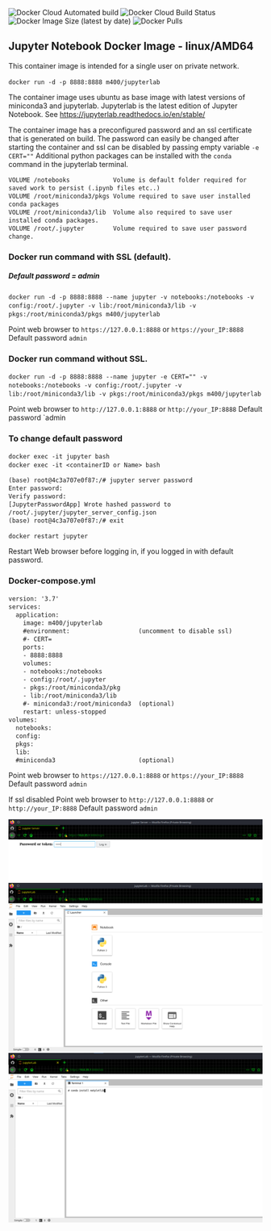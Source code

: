 ![Docker Cloud Automated build](https://img.shields.io/docker/cloud/automated/m400/jupyterlab?logo=docker&style=plastic)  ![Docker Cloud Build Status](https://img.shields.io/docker/cloud/build/m400/jupyterlab?logo=docker&style=plastic)  ![Docker Image Size (latest by date)](https://img.shields.io/docker/image-size/m400/jupyterlab?logo=docker&style=plastic)  ![Docker Pulls](https://img.shields.io/docker/pulls/m400/jupyterlab?logo=docker&style=plastic)  

## Jupyter Notebook Docker Image - linux/AMD64

This container image is intended for a single user on private network.  

`docker run -d -p 8888:8888 m400/jupyterlab`

The container image uses ubuntu as base image with latest versions of miniconda3 and jupyterlab. Jupyterlab is the latest edition of Jupyter Notebook.
See https://jupyterlab.readthedocs.io/en/stable/

The container image has a preconfigured password and an ssl certificate that is generated on build. 
The password can easily be changed after starting the container and ssl can be disabled by passing empty variable `-e CERT=""`
Additional python packages can be installed with the `conda` command in the jupyterlab terminal.

```
VOLUME /notebooks            Volume is default folder required for saved work to persist (.ipynb files etc..)
VOLUME /root/miniconda3/pkgs Volume required to save user installed conda packages
VOLUME /root/miniconda3/lib  Volume also required to save user installed conda packages.
VOLUME /root/.jupyter        Volume required to save user password change.
```

### Docker run command with SSL (default).
##### Default password = admin

`docker run -d -p 8888:8888 --name jupyter -v notebooks:/notebooks -v config:/root/.jupyter -v lib:/root/miniconda3/lib -v pkgs:/root/miniconda3/pkgs m400/jupyterlab`

Point web browser to `https://127.0.0.1:8888`  or `https://your_IP:8888`   Default password `admin`

### Docker run command without SSL.

`docker run -d -p 8888:8888 --name jupyter -e CERT="" -v notebooks:/notebooks -v config:/root/.jupyter -v lib:/root/miniconda3/lib -v pkgs:/root/miniconda3/pkgs m400/jupyterlab`

Point web browser to `http://127.0.0.1:8888`  or `http://your_IP:8888`   Default password `admin

### To change default password

`docker exec -it jupyter bash`  
`docker exec -it <containerID or Name> bash`

```
(base) root@4c3a707e0f87:/# jupyter server password
Enter password: 
Verify password: 
[JupyterPasswordApp] Wrote hashed password to /root/.jupyter/jupyter_server_config.json
(base) root@4c3a707e0f87:/# exit
``` 

`docker restart jupyter`

Restart Web browser before logging in, if you logged in with default password.

### Docker-compose.yml 
```
version: '3.7'
services:
  application:
    image: m400/jupyterlab
    #environment:                   (uncomment to disable ssl)
    #- CERT=
    ports:
    - 8888:8888
    volumes:
    - notebooks:/notebooks
    - config:/root/.jupyter
    - pkgs:/root/miniconda3/pkg
    - lib:/root/miniconda3/lib
    #- miniconda3:/root/miniconda3  (optional)
    restart: unless-stopped
volumes:
  notebooks:
  config:
  pkgs:
  lib:
  #miniconda3                       (optional)
```
Point web browser to `https://127.0.0.1:8888`  or `https://your_IP:8888`   Default password `admin`

If ssl disabled Point web browser to `http://127.0.0.1:8888`  or `http://your_IP:8888`   Default password `admin`

![screenshot](https://raw.githubusercontent.com/hm400/assets/main/ksnip_20210105-182901.png)
![screenshot](https://raw.githubusercontent.com/hm400/assets/main/ksnip_20210105-183002.png)
![screenshot](https://raw.githubusercontent.com/hm400/assets/main/ksnip_20210105-183821.png)
